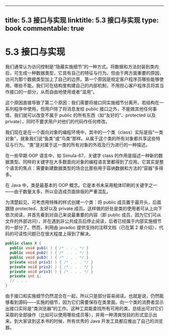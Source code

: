 
---
title: 5.3 接口与实现
linktitle: 5.3 接口与实现
type: book
commentable: true
---

# 5.3 接口与实现

我们通常认为访问控制是“隐藏实施细节”的一种方式。将数据和方法封装到类内后，可生成一种数据类型，它具有自己的特征与行为。但由于两方面重要的原因，访问为那个数据类型加上了自己的边界。第一个原因是规定客户程序员哪些能够使用，哪些不能。我们可在结构里构建自己的内部机制，不用担心客户程序员将其当作接口的一部分，从而自由地使用或者“滥用”。

这个原因直接导致了第二个原因：我们需要将接口同实施细节分离开。若结构在一系列程序中使用，但用户除了将消息发给 public 接口之外，不能做其他任何事情，我们就可以改变不属于 public 的所有东西（如“友好的”、protected 以及 private），同时不要求用户对他们的代码作任何修改。

我们现在是在一个面向对象的编程环境中，其中的一个类（class）实际是指“一类对象”，就象我们说“鱼类”或“鸟类”那样。从属于这个类的所有对象都共享这些特征与行为。“类”是对属于这一类的所有对象的外观及行为进行的一种描述。

在一些早期 OOP 语言中，如 Simula-67，关键字 class 的作用是描述一种新的数据类型。同样的关键字在大多数面向对象的编程语言里都得到了应用。它其实是整个语言的焦点：需要新建数据类型的场合比那些用于容纳数据和方法的“容器”多得多。

在 Java 中，类是最基本的 OOP 概念。它是本书未采用粗体印刷的关键字之一——由于数量太多，所以会造成页面排版的严重混乱。

为清楚起见，可考虑用特殊的样式创建一个类：将 public 成员置于最开头，后面跟随 protected、友好以及 private 成员。这样做的好处是类的使用者可从上向下依次阅读，并首先看到对自己来说最重要的内容（即 public 成员，因为它们可从文件的外部访问），并在遇到非公共成员后停止阅读，后者已经属于内部实施细节的一部分了。然而，利用由 javadoc 提供支持的注释文档（已在第 2 章介绍），代码的可读性问题已在很大程度上得到了解决。

```java
public class X {
  public void pub1( ) { /* . . . */ }
  public void pub2( ) { /* . . . */ }
  public void pub3( ) { /* . . . */ }
  private void priv1( ) { /* . . . */ }
  private void priv2( ) { /* . . . */ }
  private void priv3( ) { /* . . . */ }
  private int i;
  // . . .
}
```

由于接口和实施细节仍然混合在一起，所以只是部分容易阅读。也就是说，仍然能够看到源码——实施的细节，因为它们需要保存在类里面。向一个类的消费者显示出接口实际是“类浏览器”的工作。这种工具能查找所有可用的类，总结出可对它们采取的全部操作（比如可以使用哪些成员等），并用一种清爽悦目的形式显示出来。到大家读到这本书的时候，所有优秀的 Java 开发工具都应推出了自己的浏览器。

    
